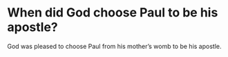 # When did God choose Paul to be his apostle?

God was pleased to choose Paul from his mother’s womb to be his apostle.

